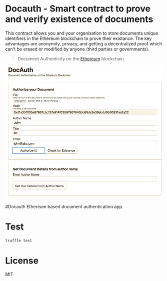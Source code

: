 # Docauth - Smart contract to prove and verify existence of documents

This contract allows you and your organisation to store documents unique identifiers in the Ethereum blockchain to prove their existance. The key advantages are anonymity, privacy, and getting a decentralized proof which can't be erased or modified by anyone (third parties or governments).
>  Document Authenticity on the [Ethereum](https://ethereum.org/) blockchain.

![sample](screenshot.png "Document authenctication")


#Docauth
Ethereum based document authentication app.
# Test

```bash
truffle test
```

# License

MIT
